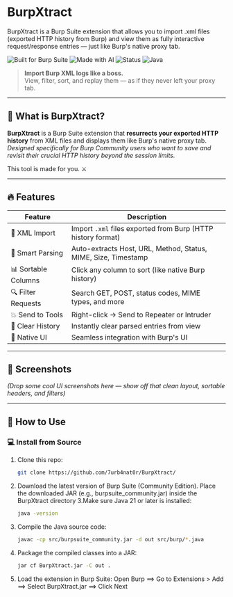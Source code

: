 # BurpXtract
BurpXtract is a Burp Suite extension that allows you to import .xml files (exported HTTP history from Burp) and view them as fully interactive request/response entries — just like Burp's native proxy tab.

![Built for Burp Suite](https://img.shields.io/badge/Built%20for-Burp%20Suite-orange?style=for-the-badge)
![Made with AI](https://img.shields.io/badge/Made%20with-AI-blueviolet?style=for-the-badge)
![Status](https://img.shields.io/badge/status-First%20Release-success?style=for-the-badge)
![Java](https://img.shields.io/badge/language-Java-blue?style=for-the-badge)

> **Import Burp XML logs like a boss.**  
> View, filter, sort, and replay them — as if they never left your proxy tab.

---

## 🧠 What is BurpXtract?

**BurpXtract** is a Burp Suite extension that **resurrects your exported HTTP history** from XML files and displays them like Burp's native proxy tab.
*Designed specifically for Burp Community users who want to save and revisit their crucial HTTP history beyond the session limits.*


This tool is made for you. ⚔️

---

## 🔥 Features

| Feature | Description |
|--------|-------------|
| 📂 XML Import | Import `.xml` files exported from Burp (HTTP history format) |
| 🧠 Smart Parsing | Auto-extracts Host, URL, Method, Status, MIME, Size, Timestamp |
| 📊 Sortable Columns | Click any column to sort (like native Burp history) |
| 🔍 Filter Requests | Search GET, POST, status codes, MIME types, and more |
| 💥 Send to Tools | Right-click → Send to Repeater or Intruder |
| 🧼 Clear History | Instantly clear parsed entries from view |
| 🎨 Native UI | Seamless integration with Burp's UI |

---

## 📸 Screenshots

_(Drop some cool UI screenshots here — show off that clean layout, sortable headers, and filters)_

---

## 🚀 How to Use

### 💻 Install from Source
1. Clone this repo:
   ```bash
   git clone https://github.com/7urb4nat0r/BurpXtract/
2. Download the latest version of Burp Suite (Community Edition). Place the downloaded JAR (e.g., burpsuite_community.jar) inside the BurpXtract directory
3.Make sure Java 21 or later is installed:
   ```bash
   java -version
4. Compile the Java source code:
   ```bash
   javac -cp src/burpsuite_community.jar -d out src/burp/*.java
5. Package the compiled classes into a JAR:
   ```bash
   jar cf BurpXtract.jar -C out . 
6. Load the extension in Burp Suite: Open Burp ==> Go to Extensions > Add ==> Select BurpXtract.jar ==> Click Next
   
